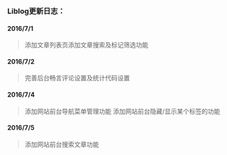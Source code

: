 ### Liblog更新日志：
#### 2016/7/1
>添加文章列表页添加文章搜索及标记筛选功能

#### 2016/7/2
>完善后台畅言评论设置及统计代码设置

#### 2016/7/4
>添加网站前台导航菜单管理功能
>添加网站前台隐藏/显示某个标签的功能

#### 2016/7/5
>添加网站前台搜索文章功能
